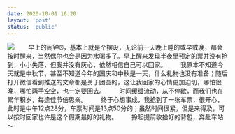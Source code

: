 ```yaml
---
date: 2020-10-01 16:20
layout: 'post'
status: 'public'
---
```

![](https://inz.oss-cn-beijing.aliyuncs.com/Images/Pixabay/road-1245901.jpg)
&emsp;&emsp;早上的闹钟⏰，基本上就是个摆设，无论前一天晚上睡的或早或晚，都会按时醒来，当然偶尔也会是因为水喝多了。早上醒来发现半夜里预定的票并没有抢到，小小失落，但我并没有灰心，依然相信自己可以回家。
&emsp;&emsp;我原本不知道今天就是中秋节，甚至不知道今年的国庆和中秋是一天，什么礼物也没有准备；随后打开微信看到推送的文章都是关于团圆的，这让我回家的心情更加迫切，哪怕很晚，哪怕两手空空，也一定要回去。
&emsp;&emsp;时间缓缓流动，从不停歇，而我们也在累年积岁，每逢佳节倍思亲。
&emsp;&emsp;终于心想事成，我抢到了一张车票，很开心，此时是中午12点28分，车票时间是13点50分的；虽然时间很紧，但是来得及，可以按时回家也许是这个假期最好的礼物。
&emsp;&emsp;拎起提前收拾好的背包，奔赴车站～


